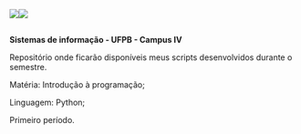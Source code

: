 ![]({{site.baseurl}}/https://s25.postimg.org/abibapte7/brasao-ufpb-grande.png)![]({{site.baseurl}}/https://s25.postimg.org/8h0vf8gzz/SI_Sistemas_de_Informac_a_o.png)
##

**Sistemas de informação - UFPB - Campus IV**


Repositório onde ficarão disponíveis meus scripts desenvolvidos durante o semestre.


Matéria: Introdução à programação;


Linguagem: Python;


Primeiro período.

